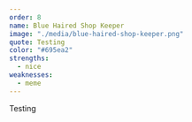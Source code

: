 ```yaml
---
order: 8
name: Blue Haired Shop Keeper
image: "./media/blue-haired-shop-keeper.png"
quote: Testing
color: "#695ea2"
strengths:
  - nice
weaknesses:
  - meme
---
```


Testing
